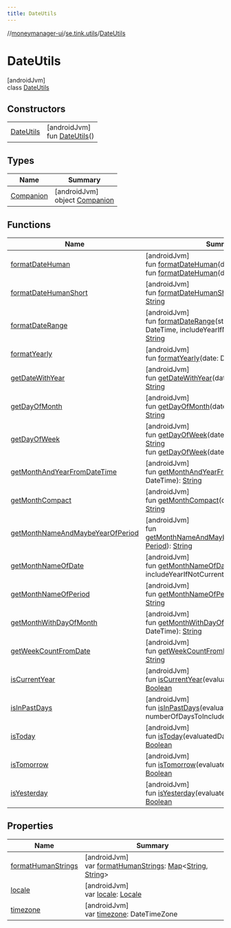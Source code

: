 ```yaml
---
title: DateUtils
---
```

//[moneymanager-ui](../../../index.html)/[se.tink.utils](../index.html)/[DateUtils](index.html)



# DateUtils



[androidJvm]\
class [DateUtils](index.html)



## Constructors


| | |
|---|---|
| [DateUtils](-date-utils.html) | [androidJvm]<br>fun [DateUtils](-date-utils.html)() |


## Types


| Name | Summary |
|---|---|
| [Companion](-companion/index.html) | [androidJvm]<br>object [Companion](-companion/index.html) |


## Functions


| Name | Summary |
|---|---|
| [formatDateHuman](format-date-human.html) | [androidJvm]<br>fun [formatDateHuman](format-date-human.html)(date: [String](https://kotlinlang.org/api/latest/jvm/stdlib/kotlin/-string/index.html)): [String](https://kotlinlang.org/api/latest/jvm/stdlib/kotlin/-string/index.html)<br>fun [formatDateHuman](format-date-human.html)(date: DateTime): [String](https://kotlinlang.org/api/latest/jvm/stdlib/kotlin/-string/index.html) |
| [formatDateHumanShort](format-date-human-short.html) | [androidJvm]<br>fun [formatDateHumanShort](format-date-human-short.html)(date: DateTime): [String](https://kotlinlang.org/api/latest/jvm/stdlib/kotlin/-string/index.html) |
| [formatDateRange](format-date-range.html) | [androidJvm]<br>fun [formatDateRange](format-date-range.html)(start: DateTime, end: DateTime, includeYearIfNotCurrent: [Boolean](https://kotlinlang.org/api/latest/jvm/stdlib/kotlin/-boolean/index.html)): [String](https://kotlinlang.org/api/latest/jvm/stdlib/kotlin/-string/index.html) |
| [formatYearly](format-yearly.html) | [androidJvm]<br>fun [formatYearly](format-yearly.html)(date: DateTime): [String](https://kotlinlang.org/api/latest/jvm/stdlib/kotlin/-string/index.html) |
| [getDateWithYear](get-date-with-year.html) | [androidJvm]<br>fun [getDateWithYear](get-date-with-year.html)(dateTime: DateTime): [String](https://kotlinlang.org/api/latest/jvm/stdlib/kotlin/-string/index.html) |
| [getDayOfMonth](get-day-of-month.html) | [androidJvm]<br>fun [getDayOfMonth](get-day-of-month.html)(dateTime: DateTime): [String](https://kotlinlang.org/api/latest/jvm/stdlib/kotlin/-string/index.html) |
| [getDayOfWeek](get-day-of-week.html) | [androidJvm]<br>fun [getDayOfWeek](get-day-of-week.html)(dateTime: DateTime): [String](https://kotlinlang.org/api/latest/jvm/stdlib/kotlin/-string/index.html)<br>fun [getDayOfWeek](get-day-of-week.html)(date: LocalDate): [String](https://kotlinlang.org/api/latest/jvm/stdlib/kotlin/-string/index.html) |
| [getMonthAndYearFromDateTime](get-month-and-year-from-date-time.html) | [androidJvm]<br>fun [getMonthAndYearFromDateTime](get-month-and-year-from-date-time.html)(date: DateTime): [String](https://kotlinlang.org/api/latest/jvm/stdlib/kotlin/-string/index.html) |
| [getMonthCompact](get-month-compact.html) | [androidJvm]<br>fun [getMonthCompact](get-month-compact.html)(dateTime: DateTime): [String](https://kotlinlang.org/api/latest/jvm/stdlib/kotlin/-string/index.html) |
| [getMonthNameAndMaybeYearOfPeriod](get-month-name-and-maybe-year-of-period.html) | [androidJvm]<br>fun [getMonthNameAndMaybeYearOfPeriod](get-month-name-and-maybe-year-of-period.html)(period: [Period](../../com.tink.model.time/-period/index.html)): [String](https://kotlinlang.org/api/latest/jvm/stdlib/kotlin/-string/index.html) |
| [getMonthNameOfDate](get-month-name-of-date.html) | [androidJvm]<br>fun [getMonthNameOfDate](get-month-name-of-date.html)(date: DateTime, includeYearIfNotCurrent: [Boolean](https://kotlinlang.org/api/latest/jvm/stdlib/kotlin/-boolean/index.html)): [String](https://kotlinlang.org/api/latest/jvm/stdlib/kotlin/-string/index.html) |
| [getMonthNameOfPeriod](get-month-name-of-period.html) | [androidJvm]<br>fun [getMonthNameOfPeriod](get-month-name-of-period.html)(period: [Period](../../com.tink.model.time/-period/index.html)): [String](https://kotlinlang.org/api/latest/jvm/stdlib/kotlin/-string/index.html) |
| [getMonthWithDayOfMonth](get-month-with-day-of-month.html) | [androidJvm]<br>fun [getMonthWithDayOfMonth](get-month-with-day-of-month.html)(dateTime: DateTime): [String](https://kotlinlang.org/api/latest/jvm/stdlib/kotlin/-string/index.html) |
| [getWeekCountFromDate](get-week-count-from-date.html) | [androidJvm]<br>fun [getWeekCountFromDate](get-week-count-from-date.html)(start: DateTime): [String](https://kotlinlang.org/api/latest/jvm/stdlib/kotlin/-string/index.html) |
| [isCurrentYear](is-current-year.html) | [androidJvm]<br>fun [isCurrentYear](is-current-year.html)(evaluatedDate: DateTime): [Boolean](https://kotlinlang.org/api/latest/jvm/stdlib/kotlin/-boolean/index.html) |
| [isInPastDays](is-in-past-days.html) | [androidJvm]<br>fun [isInPastDays](is-in-past-days.html)(evaluatedDate: DateTime, numberOfDaysToInclude: [Int](https://kotlinlang.org/api/latest/jvm/stdlib/kotlin/-int/index.html)): [Boolean](https://kotlinlang.org/api/latest/jvm/stdlib/kotlin/-boolean/index.html) |
| [isToday](is-today.html) | [androidJvm]<br>fun [isToday](is-today.html)(evaluatedDate: DateTime): [Boolean](https://kotlinlang.org/api/latest/jvm/stdlib/kotlin/-boolean/index.html) |
| [isTomorrow](is-tomorrow.html) | [androidJvm]<br>fun [isTomorrow](is-tomorrow.html)(evaluatedDate: DateTime): [Boolean](https://kotlinlang.org/api/latest/jvm/stdlib/kotlin/-boolean/index.html) |
| [isYesterday](is-yesterday.html) | [androidJvm]<br>fun [isYesterday](is-yesterday.html)(evaluatedDate: DateTime): [Boolean](https://kotlinlang.org/api/latest/jvm/stdlib/kotlin/-boolean/index.html) |


## Properties


| Name | Summary |
|---|---|
| [formatHumanStrings](format-human-strings.html) | [androidJvm]<br>var [formatHumanStrings](format-human-strings.html): [Map](https://kotlinlang.org/api/latest/jvm/stdlib/kotlin.collections/-map/index.html)&lt;[String](https://kotlinlang.org/api/latest/jvm/stdlib/kotlin/-string/index.html), [String](https://kotlinlang.org/api/latest/jvm/stdlib/kotlin/-string/index.html)&gt; |
| [locale](locale.html) | [androidJvm]<br>var [locale](locale.html): [Locale](https://developer.android.com/reference/kotlin/java/util/Locale.html) |
| [timezone](timezone.html) | [androidJvm]<br>var [timezone](timezone.html): DateTimeZone |

